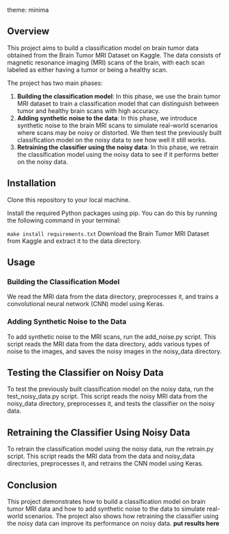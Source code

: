theme: minima

## Overview
This project aims to build a classification model on brain tumor data obtained from the Brain Tumor MRI Dataset on Kaggle. The data consists of magnetic resonance imaging (MRI) scans of the brain, with each scan labeled as either having a tumor or being a healthy scan.

The project has two main phases:

1. **Building the classification model**: In this phase, we use the brain tumor MRI dataset to train a classification model that can distinguish between tumor and healthy brain scans with high accuracy.
2. **Adding synthetic noise to the data**: In this phase, we introduce synthetic noise to the brain MRI scans to simulate real-world scenarios where scans may be noisy or distorted. We then test the previously built classification model on the noisy data to see how well it still works.
3. **Retraining the classifier using the noisy data**: In this phase, we retrain the classification model using the noisy data to see if it performs better on the noisy data.

## Installation
Clone this repository to your local machine.

Install the required Python packages using pip. You can do this by running the following command in your terminal:

```make install requirements.txt```
Download the Brain Tumor MRI Dataset from Kaggle and extract it to the data directory.

## Usage
### Building the Classification Model
We read the MRI data from the data directory, preprocesses it, and trains a convolutional neural network (CNN) model using Keras.


### Adding Synthetic Noise to the Data
To add synthetic noise to the MRI scans, run the add_noise.py script. This script reads the MRI data from the data directory, adds various types of noise to the images, and saves the noisy images in the noisy_data directory.



## Testing the Classifier on Noisy Data
To test the previously built classification model on the noisy data, run the test_noisy_data.py script. This script reads the noisy MRI data from the noisy_data directory, preprocesses it, and tests the classifier on the noisy data.




## Retraining the Classifier Using Noisy Data
To retrain the classification model using the noisy data, run the retrain.py script. This script reads the MRI data from the data and noisy_data directories, preprocesses it, and retrains the CNN model using Keras.





## Conclusion
This project demonstrates how to build a classification model on brain tumor MRI data and how to add synthetic noise to the data to simulate real-world scenarios. The project also shows how retraining the classifier using the noisy data can improve its performance on noisy data.
****put results here**** 
